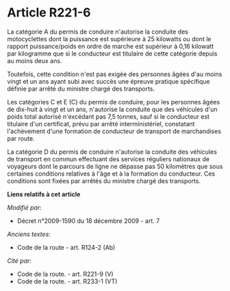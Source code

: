 # Article R221-6

La catégorie A du permis de conduire n'autorise la conduite des motocyclettes dont la puissance est supérieure à 25 kilowatts
ou dont le rapport puissance/poids en ordre de marche est supérieur à 0,16 kilowatt par kilogramme que si le conducteur est
titulaire de cette catégorie depuis au moins deux ans.

Toutefois, cette condition n'est pas exigée des personnes âgées d'au moins vingt et un ans ayant subi avec succès une épreuve
pratique spécifique définie par arrêté du ministre chargé des transports.

Les catégories C et E (C) du permis de conduire, pour les personnes âgées de dix-huit à vingt et un ans, n'autorise la
conduite que des véhicules d'un poids total autorisé n'excédant pas 7,5 tonnes, sauf si le conducteur est titulaire d'un
certificat, prévu par arrêté interministériel, constatant l'achèvement d'une formation de conducteur de transport de
marchandises par route.

La catégorie D du permis de conduire n'autorise la conduite des véhicules de transport en commun effectuant des services
réguliers nationaux de voyageurs dont le parcours de ligne ne dépasse pas 50 kilomètres que sous certaines conditions
relatives à l'âge et à la formation du conducteur. Ces conditions sont fixées par arrêtés du ministre chargé des transports.

**Liens relatifs à cet article**

_Modifié par_:

  - Décret n°2009-1590 du 18 décembre 2009 - art. 7

_Anciens textes_:

  - Code de la route - art. R124-2 (Ab)

_Cité par_:

  - Code de la route. - art. R221-9 (V)
  - Code de la route. - art. R233-1 (VT)
